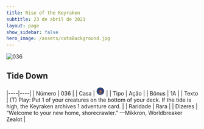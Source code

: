 ```yaml
---
title: Rise of the Keyraken
subtitle: 23 de abril de 2021
layout: page
show_sidebar: false
hero_image: /assets/cotaBackground.jpg
---
```


![036](https://cards-keyforge.s3.eu-north-1.amazonaws.com/media/en/rotk/036.png)

## Tide Down

|----|----|
| Número | 036 |
| Casa | ![Keyraken](https://raw.githubusercontent.com/cardsofkeyforge/cardsofkeyforge.github.io/master/rotk/keyraken.png "Keyraken") |
| Tipo | Ação |
| Bônus | 1A |
| Texto | (T) Play: Put 1 of your creatures on the  bottom of your deck. If the tide is high,  the Keyraken archives 1 adventure card. |
| Raridade | Rara |
| Dizeres | “Welcome to your new home, shorecrawler.”  —Mikkron, Worldbreaker Zealot |
